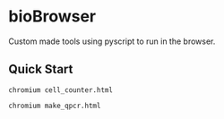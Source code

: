 # bioBrowser
Custom made tools using pyscript to run in the browser. 


## Quick Start
```console
chromium cell_counter.html

chromium make_qpcr.html
```



